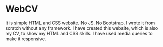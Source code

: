 # WebCV

It is simple HTML and CSS website. No JS. No Bootstrap. I wrote it from scratch without any framework. I have created this website, which is also my CV, to show my HTML and CSS skills. I have used media queries to make it responsive.